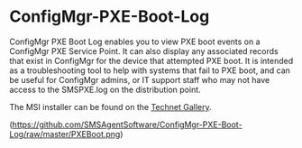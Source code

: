 # ConfigMgr-PXE-Boot-Log
ConfigMgr PXE Boot Log enables you to view PXE boot events on a ConfigMgr PXE Service Point. It can also display any associated records that exist in ConfigMgr for the device that attempted PXE boot. It is intended as a troubleshooting tool to help with systems that fail to PXE boot, and can be useful for ConfigMgr admins, or IT support staff who may not have access to the SMSPXE.log on the distribution point.

The MSI installer can be found on the [Technet Gallery](https://gallery.technet.microsoft.com/ConfigMgr-PXE-Boot-Log-e11a924b).

(https://github.com/SMSAgentSoftware/ConfigMgr-PXE-Boot-Log/raw/master/PXEBoot.png)

